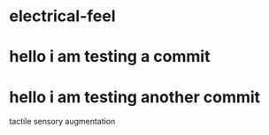 # electrical-feel
# hello i am testing a commit
# hello i am testing another commit
tactile sensory augmentation
